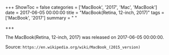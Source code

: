 +++
ShowToc = false
categories = ['MacBook', '2017', 'Mac', 'MacBook']
date = 2017-06-05 00:00:00
title = "MacBook(Retina, 12-inch, 2017)"
tags = ['MacBook', '2017']
summary = " "

+++

The MacBook(Retina, 12-inch, 2017) was released on 2017-06-05 00:00:00.

Source: `https://en.wikipedia.org/wiki/MacBook_(2015_version)`


